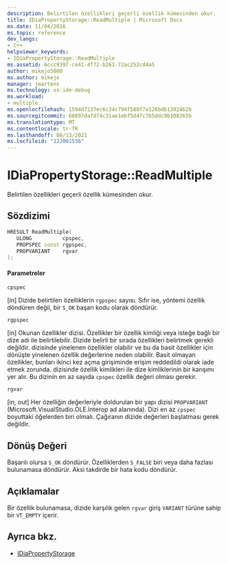 ```yaml
---
description: Belirtilen özellikleri geçerli özellik kümesinden okur.
title: IDiaPropertyStorage::ReadMultiple | Microsoft Docs
ms.date: 11/04/2016
ms.topic: reference
dev_langs:
- C++
helpviewer_keywords:
- IDiaPropertyStorage::ReadMultiple
ms.assetid: 6ccc9397-ce41-4f72-b261-72ac252cd4a5
author: mikejo5000
ms.author: mikejo
manager: jmartens
ms.technology: vs-ide-debug
ms.workload:
- multiple
ms.openlocfilehash: 1594d7137ec6c34c794f588f7a126bdb1392462b
ms.sourcegitcommit: 68897da7d74c31ae1ebf5d47c7b5ddc9b108265b
ms.translationtype: MT
ms.contentlocale: tr-TR
ms.lasthandoff: 08/13/2021
ms.locfileid: "122081536"
---
```

# <a name="idiapropertystoragereadmultiple"></a>IDiaPropertyStorage::ReadMultiple
Belirtilen özellikleri geçerli özellik kümesinden okur.

## <a name="syntax"></a>Sözdizimi

```C++
HRESULT ReadMultiple( 
   ULONG          cpspec,
   PROPSPEC const rgpspec,
   PROPVARIANT    rgvar
);
```

#### <a name="parameters"></a>Parametreler
 `cpspec`

[in] Dizide belirtilen özelliklerin `rgpspec` sayısı. Sıfır ise, yöntemi özellik döndüren değil, bir `S_OK` başarı kodu olarak döndürür.

 `rgpspec`

[in] Okunan özellikler dizisi. Özellikler bir özellik kimliği veya isteğe bağlı bir dize adı ile belirtilebilir. Dizide belirli bir sırada özellikleri belirtmek gerekli değildir. dizisinde yinelenen özellikler olabilir ve bu da basit özellikler için dönüşte yinelenen özellik değerlerine neden olabilir. Basit olmayan özellikler, bunları ikinci kez açma girişiminde erişim reddedildi olarak iade etmek zorunda. dizisinde özellik kimlikleri ile dize kimliklerinin bir karışımı yer alır. Bu dizinin en az sayıda `cpspec` özellik değeri olması gerekir.

 `rgvar`

[in, out] Her özelliğin değerleriyle doldurulan bir yapı dizisi `PROPVARIANT` (Microsoft.VisualStudio.OLE.Interop ad alanında). Dizi en az `cpspec` boyuttaki öğelerden biri olmalı. Çağıranın dizide değerleri başlatması gerek değildir.

## <a name="return-value"></a>Dönüş Değeri
 Başarılı olursa `S_OK` döndürür. Özelliklerden `S_FALSE` biri veya daha fazlası bulunamasa döndürür. Aksi takdirde bir hata kodu döndürür.

## <a name="remarks"></a>Açıklamalar
 Bir özellik bulunamasa, dizide karşılık gelen `rgvar` giriş `VARIANT` türüne sahip bir `VT_EMPTY` içerir.

## <a name="see-also"></a>Ayrıca bkz.
- [IDiaPropertyStorage](../../debugger/debug-interface-access/idiapropertystorage.md)

